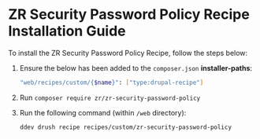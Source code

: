 # ZR Security Password Policy Recipe Installation Guide

To install the ZR Security Password Policy Recipe, follow the steps below:

1. Ensure the below has been added to the `composer.json` **installer-paths**:
    ```sh
    "web/recipes/custom/{$name}": ["type:drupal-recipe"]
    ```
2. Run `composer require zr/zr-security-password-policy`
3. Run the following command (within `/web` directory):

    ```sh
    ddev drush recipe recipes/custom/zr-security-password-policy
    ```
